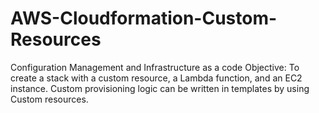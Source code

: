 # AWS-Cloudformation-Custom-Resources
Configuration Management and Infrastructure as a code
Objective:
To create a stack with a custom resource, a Lambda function, and an EC2 instance. Custom provisioning logic can be written in templates by using Custom resources.
